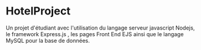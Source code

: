 # HotelProject

Un projet d'étudiant avec l'utilisation du langage serveur javascript Nodejs, le framework Express.js , les pages Front End EJS ainsi que le langage MySQL pour la base de données.
